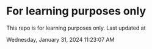 # For learning purposes only
This repo is for learning purposes only.
Last updated at

Wednesday, January 31, 2024 11:23:07 AM

